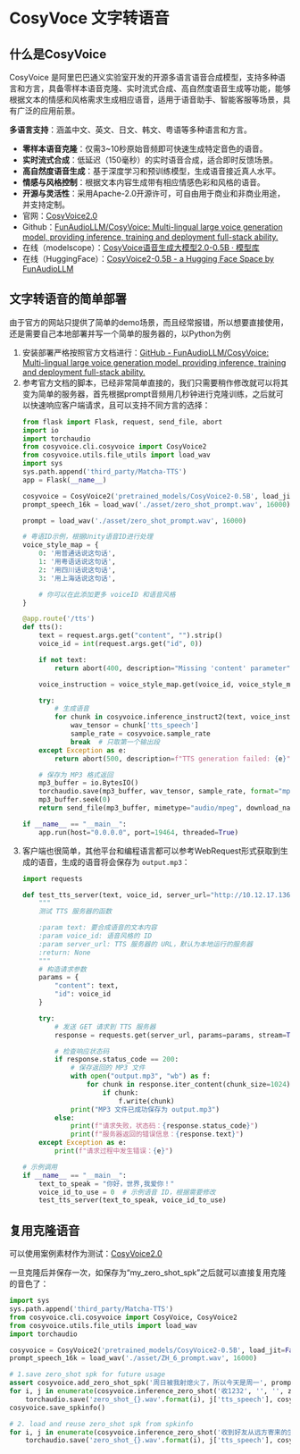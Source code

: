 # CosyVoce 文字转语音

## 什么是CosyVoice

CosyVoice 是阿里巴巴通义实验室开发的开源多语言语音合成模型，支持多种语言和方言，具备零样本语音克隆、实时流式合成、高自然度语音生成等功能，能够根据文本的情感和风格需求生成相应语音，适用于语音助手、智能客服等场景，具有广泛的应用前景。

**多语言支持**：涵盖中文、英文、日文、韩文、粤语等多种语言和方言。

* **零样本语音克隆**：仅需3~10秒原始音频即可快速生成特定音色的语音。
* **实时流式合成**：低延迟（150毫秒）的实时语音合成，适合即时反馈场景。
* **高自然度语音生成**：基于深度学习和预训练模型，生成语音接近真人水平。
* **情感与风格控制**：根据文本内容生成带有相应情感色彩和风格的语音。
* **开源与灵活性**：采用Apache-2.0开源许可，可自由用于商业和非商业用途，并支持定制。
* 官网：[CosyVoice2.0](https://funaudiollm.github.io/cosyvoice2/)
* Github：[FunAudioLLM/CosyVoice: Multi-lingual large voice generation model, providing inference, training and deployment full-stack ability.](https://github.com/FunAudioLLM/CosyVoice)
* 在线（modelscope）：[CosyVoice语音生成大模型2.0-0.5B · 模型库](https://www.modelscope.cn/models/iic/CosyVoice2-0.5B)
* 在线（HuggingFace）：[CosyVoice2-0.5B - a Hugging Face Space by FunAudioLLM](https://huggingface.co/spaces/FunAudioLLM/CosyVoice2-0.5B)

## 文字转语音的简单部署

由于官方的网站只提供了简单的demo场景，而且经常报错，所以想要直接使用，还是需要自己本地部署并写一个简单的服务器的，以Python为例

1. 安装部署严格按照官方文档进行：[GitHub - FunAudioLLM/CosyVoice: Multi-lingual large voice generation model, providing inference, training and deployment full-stack ability.](https://github.com/FunAudioLLM/CosyVoice)
2. 参考官方文档的脚本，已经非常简单直接的，我们只需要稍作修改就可以将其变为简单的服务器，首先根据prompt音频用几秒钟进行克隆训练，之后就可以快速响应客户端请求，且可以支持不同方言的选择：
   ```python
   from flask import Flask, request, send_file, abort
   import io
   import torchaudio
   from cosyvoice.cli.cosyvoice import CosyVoice2
   from cosyvoice.utils.file_utils import load_wav
   import sys
   sys.path.append('third_party/Matcha-TTS')
   app = Flask(__name__)

   cosyvoice = CosyVoice2('pretrained_models/CosyVoice2-0.5B', load_jit=False, load_trt=False, load_vllm=False, fp16=False)
   prompt_speech_16k = load_wav('./asset/zero_shot_prompt.wav', 16000)

   prompt = load_wav('./asset/zero_shot_prompt.wav', 16000)

   # 粤语ID示例，根据Unity语音ID进行处理
   voice_style_map = {
       0: '用普通话说这句话',
       1: '用粤语话说这句话',
       2: '用四川话说这句话',
       3: '用上海话说这句话',

       # 你可以在此添加更多 voiceID 和语音风格
   }

   @app.route('/tts')
   def tts():
       text = request.args.get("content", "").strip()
       voice_id = int(request.args.get("id", 0))

       if not text:
           return abort(400, description="Missing 'content' parameter")

       voice_instruction = voice_style_map.get(voice_id, voice_style_map[0])

       try:
           # 生成语音
           for chunk in cosyvoice.inference_instruct2(text, voice_instruction, prompt, stream=False):
               wav_tensor = chunk['tts_speech']
               sample_rate = cosyvoice.sample_rate
               break  # 只取第一个输出段
       except Exception as e:
           return abort(500, description=f"TTS generation failed: {e}")

       # 保存为 MP3 格式返回
       mp3_buffer = io.BytesIO()
       torchaudio.save(mp3_buffer, wav_tensor, sample_rate, format="mp3")
       mp3_buffer.seek(0)
       return send_file(mp3_buffer, mimetype="audio/mpeg", download_name="tts.mp3")

   if __name__ == "__main__":
       app.run(host="0.0.0.0", port=19464, threaded=True)
   ```
3. 客户端也很简单，其他平台和编程语言都可以参考WebRequest形式获取到生成的语音，生成的语音将会保存为 `output.mp3`：
   ```python
   import requests

   def test_tts_server(text, voice_id, server_url="http://10.12.17.136:19463/tts    "):
       """
       测试 TTS 服务器的函数

       :param text: 要合成语音的文本内容
       :param voice_id: 语音风格的 ID
       :param server_url: TTS 服务器的 URL，默认为本地运行的服务器
       :return: None
       """
       # 构造请求参数
       params = {
           "content": text,
           "id": voice_id
       }

       try:
           # 发送 GET 请求到 TTS 服务器
           response = requests.get(server_url, params=params, stream=True)

           # 检查响应状态码
           if response.status_code == 200:
               # 保存返回的 MP3 文件
               with open("output.mp3", "wb") as f:
                   for chunk in response.iter_content(chunk_size=1024):
                       if chunk:
                           f.write(chunk)
               print("MP3 文件已成功保存为 output.mp3")
           else:
               print(f"请求失败，状态码：{response.status_code}")
               print(f"服务器返回的错误信息：{response.text}")
       except Exception as e:
           print(f"请求过程中发生错误：{e}")

   # 示例调用
   if __name__ == "__main__":
       text_to_speak = "你好，世界,我爱你！"
       voice_id_to_use = 0  # 示例语音 ID，根据需要修改
       test_tts_server(text_to_speak, voice_id_to_use)
   ```

## 复用克隆语音

可以使用案例素材作为测试：[CosyVoice2.0](https://funaudiollm.github.io/cosyvoice2/#Zero-shot%20In-context%20Generation)

一旦克隆后并保存一次，如保存为“my_zero_shot_spk”之后就可以直接复用克隆的音色了：

```python
import sys
sys.path.append('third_party/Matcha-TTS')
from cosyvoice.cli.cosyvoice import CosyVoice, CosyVoice2
from cosyvoice.utils.file_utils import load_wav
import torchaudio

cosyvoice = CosyVoice2('pretrained_models/CosyVoice2-0.5B', load_jit=False, load_trt=False, load_vllm=False, fp16=False)
prompt_speech_16k = load_wav('./asset/ZH_6_prompt.wav', 16000)

# 1.save zero_shot spk for future usage
assert cosyvoice.add_zero_shot_spk('周日被我射熄火了，所以今天是周一', prompt_speech_16k, 'my_zero_shot_spk') is True
for i, j in enumerate(cosyvoice.inference_zero_shot('收1232', '', '', zero_shot_spk_id='my_zero_shot_spk', stream=False)):
    torchaudio.save('zero_shot_{}.wav'.format(i), j['tts_speech'], cosyvoice.sample_rate)
cosyvoice.save_spkinfo()

# 2. load and reuse zero_shot spk from spkinfo
for i, j in enumerate(cosyvoice.inference_zero_shot('收到好友从远方寄来的生日礼物，那份意外的惊喜与深深的祝福让我心中充满了甜蜜的快乐，笑容如花儿般绽放hahahah。', '', '', zero_shot_spk_id='my_zero_shot_spk', stream=False)):
    torchaudio.save('zero_shot_{}.wav'.format(i), j['tts_speech'], cosyvoice.sample_rate)
```
